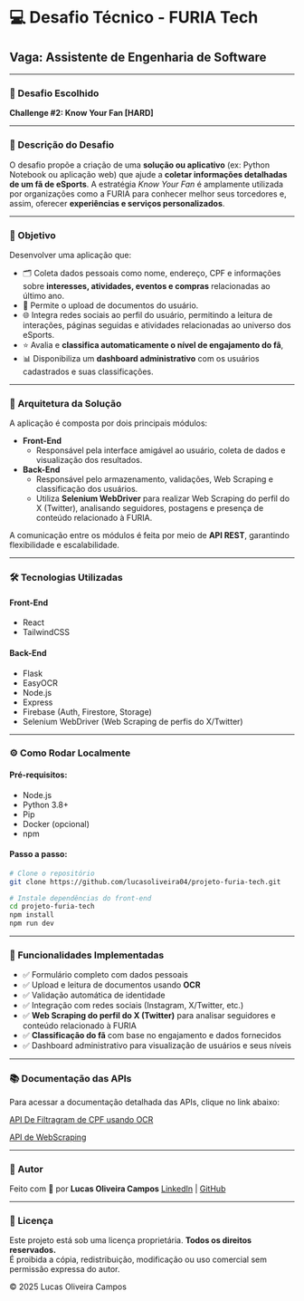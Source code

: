 # 💻 Desafio Técnico - FURIA Tech  
## Vaga: Assistente de Engenharia de Software

---

### 🎯 Desafio Escolhido  
**Challenge #2: Know Your Fan [HARD]**

---

### 📝 Descrição do Desafio  

O desafio propõe a criação de uma **solução ou aplicativo** (ex: Python Notebook ou aplicação web) que ajude a **coletar informações detalhadas de um fã de eSports**. A estratégia *Know Your Fan* é amplamente utilizada por organizações como a FURIA para conhecer melhor seus torcedores e, assim, oferecer **experiências e serviços personalizados**.

---

### 🎯 Objetivo

Desenvolver uma aplicação que:

- 🗂️ Coleta dados pessoais como nome, endereço, CPF e informações sobre **interesses, atividades, eventos e compras** relacionadas ao último ano.  
- 📎 Permite o upload de documentos do usuário.  
- 🌐 Integra redes sociais ao perfil do usuário, permitindo a leitura de interações, páginas seguidas e atividades relacionadas ao universo dos eSports.  
- ⭐ Avalia e **classifica automaticamente o nível de engajamento do fã**,  
- 📊 Disponibiliza um **dashboard administrativo** com os usuários cadastrados e suas classificações.

---

### 🧱 Arquitetura da Solução

A aplicação é composta por dois principais módulos:

- **Front-End**  
  - Responsável pela interface amigável ao usuário, coleta de dados e visualização dos resultados.  
- **Back-End**  
  - Responsável pelo armazenamento, validações, Web Scraping e classificação dos usuários.  
  - Utiliza **Selenium WebDriver** para realizar Web Scraping do perfil do X (Twitter), analisando seguidores, postagens e presença de conteúdo relacionado à FURIA.

A comunicação entre os módulos é feita por meio de **API REST**, garantindo flexibilidade e escalabilidade.

---

### 🛠️ Tecnologias Utilizadas

#### Front-End  
- React  
- TailwindCSS  

#### Back-End  
- Flask  
- EasyOCR  
- Node.js  
- Express  
- Firebase (Auth, Firestore, Storage)  
- Selenium WebDriver (Web Scraping de perfis do X/Twitter)

---

### ⚙️ Como Rodar Localmente

#### Pré-requisitos:
- Node.js  
- Python 3.8+  
- Pip  
- Docker (opcional)  
- npm  

#### Passo a passo:

```bash
# Clone o repositório
git clone https://github.com/lucasoliveira04/projeto-furia-tech.git

# Instale dependências do front-end
cd projeto-furia-tech
npm install
npm run dev

````

---

### 🧩 Funcionalidades Implementadas

* ✅ Formulário completo com dados pessoais
* ✅ Upload e leitura de documentos usando **OCR**
* ✅ Validação automática de identidade
* ✅ Integração com redes sociais (Instagram, X/Twitter, etc.)
* ✅ **Web Scraping do perfil do X (Twitter)** para analisar seguidores e conteúdo relacionado à FURIA
* ✅ **Classificação do fã** com base no engajamento e dados fornecidos
* ✅ Dashboard administrativo para visualização de usuários e seus níveis

---

### 📚 Documentação das APIs

Para acessar a documentação detalhada das APIs, clique no link abaixo:

[API De Filtragram de CPF usando OCR](https://github.com/lucasoliveira04/api-filter-text-images.git)

[API de WebScraping](https://github.com/lucasoliveira04/api-scrapping.git)

---

### 👤 Autor

Feito com 💙 por **Lucas Oliveira Campos**
[LinkedIn](https://linkedin.com/in/lucas-oliveia-campos) | [GitHub](https://github.com/lucasoliveira04)

---
### 📄 Licença

Este projeto está sob uma licença proprietária. **Todos os direitos reservados.**  
É proibida a cópia, redistribuição, modificação ou uso comercial sem permissão expressa do autor.

© 2025 Lucas Oliveira Campos
